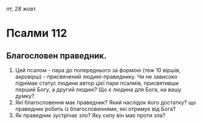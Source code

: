 
_пт, 28 жовт._

# Псалми 112

## Благословен праведник.
1. Цей псалом - пара до попереднього за формою (теж 10 віршів, акровірш) - присвячений людині-праведнику. Чи не зависоко піднімає статус людини автор цієї пари псалмів, присвятивши перший Богу, а другий людині? Що є людина для Бога, на вашу думку?
2. Які благословення має праведник? Який наслідок його достатку? що праведник робить із благословеннями, які отримує від Бога?
3. Як праведник зустрічає зло? Яку силу він має проти зла?
